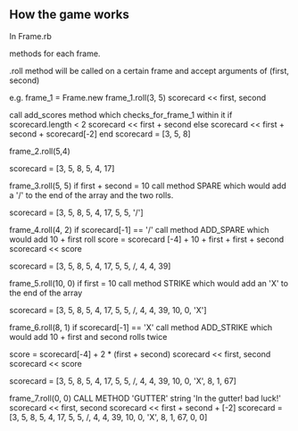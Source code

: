 How the game works
------------------


In Frame.rb

methods for each frame.

.roll method will be called on a certain frame and accept arguments of (first, second)

e.g. frame_1 = Frame.new
frame_1.roll(3, 5)
scorecard << first, second

call add_scores method which checks_for_frame_1 within it
    if scorecard.length < 2
    scorecard << first + second
    else 
    scorecard << first + second + scorecard[-2]
end
scorecard = [3, 5, 8]

frame_2.roll(5,4)


scorecard = [3, 5, 8, 5, 4, 17]

frame_3.roll(5, 5)
if first + second = 10
call method SPARE which would add a '/' to the end of the array and the two rolls.

scorecard = [3, 5, 8, 5, 4, 17, 5, 5, '/']

frame_4.roll(4, 2)
if scorecard[-1] == '/'
call method ADD_SPARE which would add 10 + first roll
score = scorecard [-4] + 10 + first + first + second
scorecard << score

scorecard = [3, 5, 8, 5, 4, 17, 5, 5, /, 4, 4, 39]

frame_5.roll(10, 0)
if first = 10
call method STRIKE which would add an 'X' to the end of the array

scorecard = [3, 5, 8, 5, 4, 17, 5, 5, /, 4, 4, 39, 10, 0, 'X']

frame_6.roll(8, 1)
if scorecard[-1] == 'X'
call method ADD_STRIKE which would add 10 + first and second rolls twice

score = scorecard[-4] + 2 * (first + second)
scorecard << first, second
scorecard << score

scorecard = [3, 5, 8, 5, 4, 17, 5, 5, /, 4, 4, 39, 10, 0, 'X', 8, 1, 67]

frame_7.roll(0, 0)
CALL METHOD 'GUTTER'
string 'In the gutter! bad luck!'
scorecard << first, second
scorecard << first + second + [-2]
scorecard = [3, 5, 8, 5, 4, 17, 5, 5, /, 4, 4, 39, 10, 0, 'X', 8, 1, 67, 0, 0]





